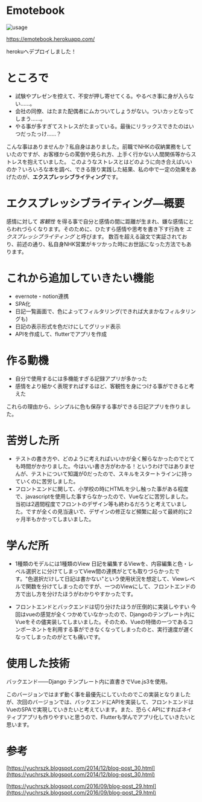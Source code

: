 # Emotebook
![usage](https://user-images.githubusercontent.com/43209256/113474828-44d51380-94ad-11eb-9906-c4d4fa01f834.gif)

https://emotebook.herokuapp.com/

herokuへデプロイしました！

# ところで

- 試験やプレゼンを控えて、不安が押し寄せてくる。やるべき事に身が入らない……。
- 会社の同僚、はたまた配偶者にムカついてしょうがない。ついカッとなってしまう……。
- やる事が多すぎてストレスがたまっている。最後にリラックスできたのはいつだったっけ……？

こんな事はありませんか？私自身はありました。前職でNHKの収納業務をしていたのですが、お客様からの罵倒や見られ方、上手く行かない人間関係等からストレスを抱えていました。
このようなストレスとはどのように向き合えばいいのか？いろいろな本を調べ、できる限り実践した結果、私の中で一定の効果をあげたのが、**エクスプレッシブライティング**です。

# エクスプレッシブライティング―概要

感情に対して *客観性* を得る事で自分と感情の間に距離が生まれ、嫌な感情にとらわれづらくなります。そのために、ひたすら感情や思考を書き下す行為を *エクスプレッシブライティング* と呼びます。
数百を超える論文で実証されており、前述の通り、私自身NHK営業がキツかった時にお世話になった方法でもあります。

# これから追加していきたい機能

- evernote・notion連携
- SPA化
- 日記一覧画面で、色によってフィルタリング(できれば大まかなフィルタリングも)
- 日記の表示形式を色だけにしてグリッド表示
- APIを作成して、flutterでアプリを作成

# 作る動機

- 自分で使用するには多機能すぎる記録アプリが多かった
- 感情をより細かく表現すればするほど、客観性を身につける事ができると考えた

これらの理由から、シンプルに色も保存する事ができる日記アプリを作りました。

# 苦労した所

- テストの書き方や、どのように考えればいいかが全く解らなかったのでとても時間がかかりました。今はいい書き方がわかる！というわけではありませんが、テストについて知識が0だったので、スキルをスタートラインに持っていくのに苦労しました。
- フロントエンドに関して、小学校の時にHTMLを少し触った事がある程度で、javascriptを使用した事すらなかったので、Vueなどに苦労しました。当初は2週間程度でフロントのデザイン等も終わるだろうと考えていました。ですが全くの見当違いで、デザインの修正など頻繁に起って最終的に2ヶ月半もかかってしまいました。

# 学んだ所

- 1種類のモデルには1種類のView
日記を編集するViewを、内容編集と色・レベル選択とに分けてしまってView間の連携がとても取りづらかったです。"色選択だけして日記は書かない"という使用状況を想定して、Viewレベルで関数を分けてしまったのですが、一つのViewにして、フロントエンドの方で出し方を分けたほうがわかりやすかったです。

- フロントエンドとバックエンドは切り分けたほうが圧倒的に実装しやすい
今回はvueの感覚が全くつかめていなかったので、Djangoのテンプレート内にVueをその儘実装してしまいました。そのため、Vueの特徴の一つであるコンポーネントを利用する事ができなくなってしまったのと、実行速度が遅くなってしまったのがとても痛いです。

# 使用した技術

バックエンド――Django
テンプレート内に直書きでVue.js3を使用。

このバージョンではまず動く事を最優先にしていたのでこの実装となりましたが、次回のバージョンでは、バックエンドにAPIを実装して、フロントエンドはVueのSPAで実現していきたいと考えています。また、恐らくAPIにすればネイティブアプリも作りやすいと思うので、Flutterも学んでアプリ化していきたいと思います。

# 参考

[https://yuchrszk.blogspot.com/2014/12/blog-post_30.html](https://yuchrszk.blogspot.com/2014/12/blog-post_30.html)

[https://yuchrszk.blogspot.com/2016/09/blog-post_29.html](https://yuchrszk.blogspot.com/2016/09/blog-post_29.html)
